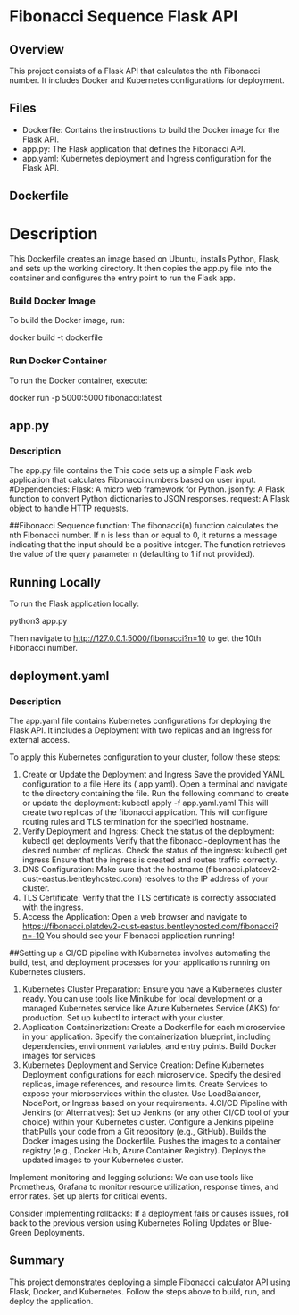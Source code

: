# Fibonacci Sequence  Flask API

## Overview
This project consists of a Flask API that calculates the nth Fibonacci number. It includes Docker and Kubernetes configurations for deployment.

## Files
- Dockerfile: Contains the instructions to build the Docker image for the Flask API.
- app.py: The Flask application that defines the Fibonacci API.
- app.yaml: Kubernetes deployment and Ingress configuration for the Flask API.

## Dockerfile

# Description
This Dockerfile creates an image based on Ubuntu, installs Python, Flask, and sets up the working directory. It then copies the app.py file into the container and configures the entry point to run the Flask app.


### Build Docker Image
To build the Docker image, run:

docker build -t dockerfile


### Run Docker Container
To run the Docker container, execute:

docker run -p 5000:5000 fibonacci:latest


## app.py

### Description
The app.py file contains the This code sets up a simple Flask web application that calculates Fibonacci numbers based on user input. 
 #Dependencies:
Flask: A micro web framework for Python.
jsonify: A Flask function to convert Python dictionaries to JSON responses.
request: A Flask object to handle HTTP requests.


##Fibonacci Sequence function:
The fibonacci(n) function calculates the nth Fibonacci number.
If n is less than or equal to 0, it returns a message indicating that the input should be a positive integer.
The function retrieves the value of the query parameter n (defaulting to 1 if not provided).


## Running Locally
To run the Flask application locally:

python3 app.py

Then navigate to http://127.0.0.1:5000/fibonacci?n=10 to get the 10th Fibonacci number.

## deployment.yaml

### Description
The app.yaml file contains Kubernetes configurations for deploying the Flask API. It includes a Deployment with two replicas and an Ingress for external access.
 
To apply this Kubernetes configuration to your cluster, follow these steps:
1.	Create or Update the Deployment and Ingress 
	Save the provided YAML configuration to a file Here its ( app.yaml).
	Open a terminal and navigate to the directory containing the file.
	Run the following command to create or update the deployment:
	kubectl apply -f app.yaml.yaml
	This will create two replicas of the fibonacci application.
	This will configure routing rules and TLS termination for the specified hostname.
2.	Verify Deployment and Ingress:
	Check the status of the deployment:
	kubectl get deployments
	Verify that the fibonacci-deployment has the desired number of replicas.
	Check the status of the ingress:
	kubectl get ingress
	Ensure that the ingress is created and routes traffic correctly.
3.	DNS Configuration:
	Make sure that the hostname (fibonacci.platdev2-cust-eastus.bentleyhosted.com) resolves to the IP address of your cluster.
4.	TLS Certificate:
	Verify that the TLS certificate is correctly associated with the ingress.
5.	Access the Application:
	Open a web browser and navigate to https://fibonacci.platdev2-cust-eastus.bentleyhosted.com/fibonacci?n=-10
	You should see your Fibonacci application running!
 

##Setting up a CI/CD pipeline with Kubernetes involves automating the build, test, and deployment processes for your applications running on Kubernetes clusters. 

1. Kubernetes Cluster Preparation:
Ensure you have a Kubernetes cluster ready. You can use tools like Minikube for local development or a managed Kubernetes service like Azure Kubernetes Service (AKS) for production.
Set up kubectl to interact with your cluster.
2. Application Containerization:
Create a Dockerfile for each microservice in your application. Specify the containerization blueprint, including dependencies, environment variables, and entry points.
Build Docker images for services 
3. Kubernetes Deployment and Service Creation:
Define Kubernetes Deployment configurations for each microservice. Specify the desired replicas, image references, and resource limits.
Create Services to expose your microservices within the cluster. Use LoadBalancer, NodePort, or Ingress based on your requirements.
4.CI/CD Pipeline with Jenkins (or Alternatives):
Set up Jenkins (or any other CI/CD tool of your choice) within your Kubernetes cluster.
Configure a Jenkins pipeline that:Pulls your code from a Git repository (e.g., GitHub).
Builds the Docker images using the Dockerfile.
Pushes the images to a container registry (e.g., Docker Hub, Azure Container Registry).
Deploys the updated images to your Kubernetes cluster.



Implement monitoring and logging solutions:
We can use  tools like Prometheus, Grafana to  monitor resource utilization, response times, and error rates.
Set up alerts for critical events.


Consider implementing rollbacks:
If a deployment fails or causes issues, roll back to the previous version using Kubernetes Rolling Updates or Blue-Green Deployments.


## Summary
This project demonstrates deploying a simple Fibonacci calculator API using Flask, Docker, and Kubernetes. Follow the steps above to build, run, and deploy the application.


